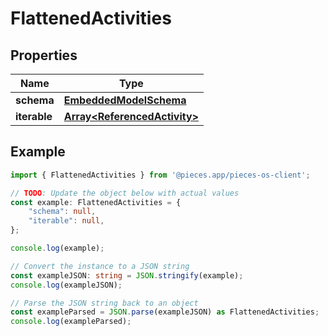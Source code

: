 
# FlattenedActivities


## Properties

Name | Type
------------ | -------------
**schema** | [**EmbeddedModelSchema**](EmbeddedModelSchema)
**iterable** | [**Array&lt;ReferencedActivity&gt;**](ReferencedActivity)

## Example

```typescript
import { FlattenedActivities } from '@pieces.app/pieces-os-client';

// TODO: Update the object below with actual values
const example: FlattenedActivities = {
    "schema": null,
    "iterable": null,
};

console.log(example);

// Convert the instance to a JSON string
const exampleJSON: string = JSON.stringify(example);
console.log(exampleJSON);

// Parse the JSON string back to an object
const exampleParsed = JSON.parse(exampleJSON) as FlattenedActivities;
console.log(exampleParsed);
```



